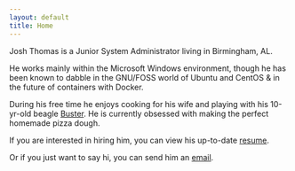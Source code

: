 ```yaml
---
layout: default
title: Home
---
```


Josh Thomas is a Junior System Administrator living in Birmingham, AL.

He works mainly within the Microsoft Windows environment, though he has been known to dabble in the GNU/FOSS world of Ubuntu and CentOS & in the future of containers with Docker.

During his free time he enjoys cooking for his wife and playing with his 10-yr-old beagle [Buster](https://www.instagram.com/p/XTidm9jaMU/). He is currently obsessed with making the perfect homemade pizza dough.

If you are interested in hiring him, you can view his up-to-date [resume](https://drive.google.com/file/d/1V2KL5vjbBWJ5V3BiM3qheILJduaHHYMl/view?usp=sharing). 

Or if you just want to say hi, you can send him an [email](mailto:contact@joshuadavidthomas.com).

